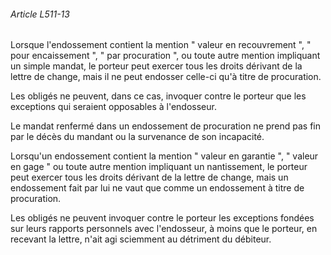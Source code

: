 ###### Article L511-13

Lorsque l'endossement contient la mention " valeur en recouvrement ", " pour encaissement ", " par procuration ", ou toute autre mention impliquant un simple mandat, le porteur peut exercer tous les droits dérivant de la lettre de change, mais il ne peut endosser celle-ci qu'à titre de procuration.

Les obligés ne peuvent, dans ce cas, invoquer contre le porteur que les exceptions qui seraient opposables à l'endosseur.

Le mandat renfermé dans un endossement de procuration ne prend pas fin par le décès du mandant ou la survenance de son incapacité.

Lorsqu'un endossement contient la mention " valeur en garantie ", " valeur en gage " ou toute autre mention impliquant un nantissement, le porteur peut exercer tous les droits dérivant de la lettre de change, mais un endossement fait par lui ne vaut que comme un endossement à titre de procuration.

Les obligés ne peuvent invoquer contre le porteur les exceptions fondées sur leurs rapports personnels avec l'endosseur, à moins que le porteur, en recevant la lettre, n'ait agi sciemment au détriment du débiteur.

